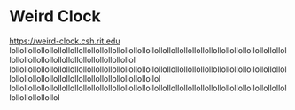 # Weird Clock
https://weird-clock.csh.rit.edu
lollollollollollollollollollollollollollollollollollollollollollollollollollollollollollollollollollollollollollollollollollollollollollollollol
lollollollollollollollollollollollollollollollollollollollollollollollollollollollollollollollollollollollollollollollollollollollollollollollollollollol
lollollollollollollollollollollollollollollollollollollollollollollollollollollollollollollollollollollollollollollol
